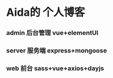 # Aida的 个人博客

### admin 后台管理 vue+elementUI

### server 服务端 express+mongoose

### web 前台 sass+vue+axios+dayjs
